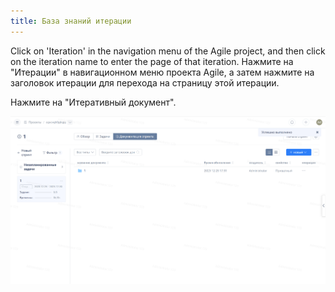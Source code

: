 ```yaml
---
title: База знаний итерации
---
```

Click on 'Iteration' in the navigation menu of the Agile project, and then click on the iteration name to enter the page of that iteration.
Нажмите на "Итерации" в навигационном меню проекта Agile, а затем нажмите на заголовок итерации для перехода на страницу этой итерации.

Нажмите на "Итеративный документ".

![Описание изображения](../docs/assets/image594.png)